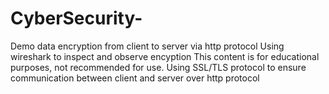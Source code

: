# CyberSecurity-
Demo data encryption from client to server via http protocol
Using wireshark to inspect and observe encyption
This content is for educational purposes, not recommended for use.
Using SSL/TLS protocol to ensure communication between client and server over http protocol 

